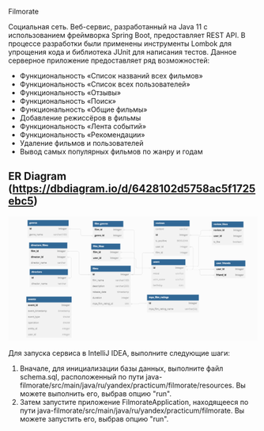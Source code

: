 Filmorate

Социальная сеть. Веб-сервис, разработанный на Java 11 с использованием фреймворка Spring Boot, предоставляет REST API. В процессе разработки были применены инструменты Lombok для упрощения кода и библиотека JUnit для написания тестов. Данное серверное приложение предоставляет ряд возможностей:
- Функциональность «Список названий всех фильмов»
- Функциональность «Список всех пользователей»
- Функциональность «Отзывы»
- Функциональность «Поиск»
- Функциональность «Общие фильмы»
- Добавление режиссёров в фильмы
- Функциональность «Лента событий»
- Функциональность «Рекомендации»
- Удаление фильмов и пользователей
- Вывод самых популярных фильмов по жанру и годам

## ER Diagram (https://dbdiagram.io/d/6428102d5758ac5f1725ebc5)
![ER Diagramm](filmorate.png)

Для запуска сервиса в IntelliJ IDEA, выполните следующие шаги:
1. Вначале, для инициализации базы данных, выполните файл schema.sql, 
расположенный по пути java-filmorate/src/main/java/ru/yandex/practicum/filmorate/resources. Вы можете выполнить его, выбрав опцию "run".
2. Затем запустите приложение FilmorateApplication, 
находящееся по пути java-filmorate/src/main/java/ru/yandex/practicum/filmorate. Вы можете запустить его, выбрав опцию "run".